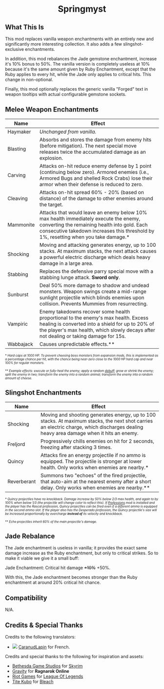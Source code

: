 ﻿<div align="center">

# Springmyst

</div>

## What This Is

This mod replaces vanilla weapon enchantments with an entirely new and significantly more interesting collection. It also adds a few slingshot-exclusive enchantments.

In addition, this mod rebalances the Jade gemstone enchantment, increase it's 10% bonus to 50%. The vanilla version is completely useless at 10% because it's the same amount given by Ruby Enchantment, except that the Ruby applies to every hit, while the Jade only applies to critical hits. This change in non-optional.

Finally, this mod optionally replaces the generic vanilla "Forged" text in weapon tooltips with actual configurable gemstone sockets.


## Melee Weapon Enchantments

| Name      | Effect |
| --------- | -------|
| Haymaker | *Unchanged from vanilla.* |
| Blasting | Absorbs and stores the damage from enemy hits (before mitigation). The next special move releases twice the accumulated damage as an explosion. |
| Carving | Attacks on-hit reduce enemy defense by 1 point (continuing below zero). Armored enemies (i.e., Armored Bugs and shelled Rock Crabs) lose their armor when their defense is reduced to zero. |
| Cleaving | Attacks on-hit spread 60% - 20% (based on distance) of the damage to other enemies around the target. |
| Mammonite | Attacks that would leave an enemy below 10% max health immediately execute the enemy, converting the remaining health into gold. Each consecutive takedown increases this threshold by 1%, resetting when you take damage.* |
| Shocking | Moving and attacking generates energy, up to 100 stacks. At maximum stacks, the next attack causes a powerful electric discharge which deals heavy damage in a large area. |
| Stabbing | Replaces the defensive parry special move with a stabbing lunge attack. **Sword only**.
| Sunburst | Deal 50% more damage to shadow and undead monsters. Weapon swings create a mid-range sunlight projectile which blinds enemies upon collision. Prevents Mummies from resurrecting. |
| Vampiric | Enemy takedowns recover some health proportional to the enemy's max health. Excess healing is converted into a shield for up to 20% of the player's max health, which slowly decays after not dealing or taking damage for 15s. |
| Wabbajack | Causes unpredictable effects.** |

<font size="1">

\* *Hard caps at 1000 HP. To prevent cheesing boss monsters from expansion mods, this is implemented as a percentage chance per hit, with the chance being near-zero close to the 1000 HP hard cap and near 100% for regular monsters.*

\** *Example effects: execute or fully-heal the enemy; apply a random [debuff](../Core); grow or shrink the enemy; split the enemy in two; transform the enemy into a random animal; transform the enemy into a random amount of cheese.*
</font>


## Slingshot Enchantments

| Name       | Effect |
| ---------- | -------|
| Shocking | Moving and shooting generates energy, up to 100 stacks. At maximum stacks, the next shot carries an electric charge, which discharges dealing heavy area damage when it hits an enemy. |
| Freljord | Progressively chills enemies on hit for 2 seconds, freezing after stacking 3 times. |
| Quincy | Attacks fire an energy projectile if no ammo is equipped. The projectile is stronger at lower health. Only works when enemies are nearby.* |
| Reverberant | Summons two "echoes" of the fired projectile, that auto-aim at the nearest enemy after a short delay. Only works when enemies are nearby.** |

<font size="1">

\* *Quincy projectiles have no knockback. Damage increase by 50% below 2/3 max health, and again to by 100% when below 1/3 (the projectile will change color to reflect this). If [Professions](../Professions) mod is installed and the player has the Rascal profession, Quincy projectiles can be fired even if a different ammo is equipped in the second ammo slot. If the player also has the Desperado profession, the Quincy projectile's size will be increased proportionally by overcharge **instead  of** its velocity and knockback.*

\** *Echo projectiles inherit 60% of the main projectile's damage.*
</font>


## Jade Rebalance

The Jade enchantment is useless in vanilla; it provides the exact same damage increase as the Ruby enchantment, but only to critical strikes. So to make it
viable we give it a small buff:

Jade Enchantment: Critical hit damage ~~+10%~~ +50%.

With this, the Jade enchantment becomes stronger than the Ruby enchantment at around 20% critical hit chance.


## Compatibility

N/A.


## Credits & Special Thanks

Credits to the following translators:
- ![](https://i.imgur.com/ezVo9Fb.png) [CaranudLapin](https://github.com/CaranudLapin) for French.

Credits and special thanks to the following for inspiration and assets:
- [Bethesda Game Studios](https://www.bethesdagamestudios.com/)﻿ for [Skyrim](https://elderscrolls.bethesda.net/en)
- [Gravity](https://ro.gnjoy.com/index.asp)﻿ for **Ragnarok Online**
- [Riot Games](https://www.riotgames.com/en)﻿ for [League Of Legends](https://www.leagueoflegends.com/en-us/)﻿
- [Tite Kubo](https://en.wikipedia.org/wiki/Tite_Kubo) for [Bleach](https://www.crunchyroll.com/series/G63VGG2NY/bleach)﻿
